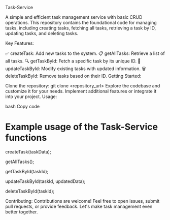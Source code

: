Task-Service

A simple and efficient task management service with basic CRUD operations. This repository contains the foundational code for managing tasks, including creating tasks, fetching all tasks, retrieving a task by ID, updating tasks, and deleting tasks.

Key Features:

✅ createTask: Add new tasks to the system.
📋 getAllTasks: Retrieve a list of all tasks.
🔍 getTaskById: Fetch a specific task by its unique ID.
🔄 updateTaskById: Modify existing tasks with updated information.
🗑️ deleteTaskById: Remove tasks based on their ID.
Getting Started:

Clone the repository: git clone <repository_url>
Explore the codebase and customize it for your needs.
Implement additional features or integrate it into your project.
Usage:

bash
Copy code
# Example usage of the Task-Service functions

createTask(taskData);

getAllTasks();

getTaskById(taskId);

updateTaskById(taskId, updatedData);

deleteTaskById(taskId);

Contributing:
Contributions are welcome! Feel free to open issues, submit pull requests, or provide feedback. Let's make task management even better together.
